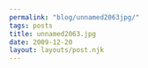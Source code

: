 ```yaml
---
permalink: "blog/unnamed2063jpg/"
tags: posts
title: unnamed2063.jpg
date: 2009-12-20
layout: layouts/post.njk
---
```


